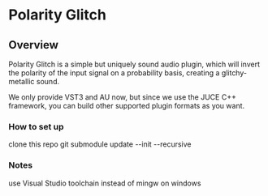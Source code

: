 # Polarity Glitch

## Overview

Polarity Glitch is a simple but uniquely sound audio plugin, 
which will invert the polarity of the input signal on a probability basis, 
creating a glitchy-metallic sound.

We only provide VST3 and AU now, but since we use the JUCE C++ framework, 
you can build other supported plugin formats as you want.

### How to set up
clone this repo
git submodule update --init --recursive

### Notes
use Visual Studio toolchain instead of mingw on windows
